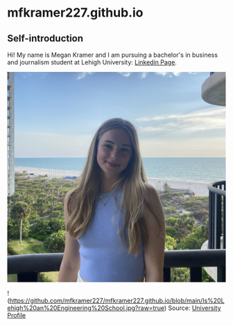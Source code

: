 # mfkramer227.github.io
## Self-introduction
Hi! My name is Megan Kramer and I am pursuing a bachelor's in business and journalism student at Lehigh University: [Linkedin Page](www.linkedin.com/in/megankramer-).


![Self-pic](https://github.com/mfkramer227/mfkramer227.github.io/blob/main/IMG_9618%20(3).jpg?raw=true)

!(https://github.com/mfkramer227/mfkramer227.github.io/blob/main/Is%20Lehigh%20an%20Engineering%20School.jpg?raw=true)
Source: [University Profile](https://data.lehigh.edu/sites/data.lehigh.edu/files/LUprofile_2024.pdf)
